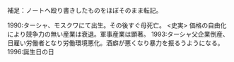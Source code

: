 補足：ノートへ殴り書きしたものをほぼそのまま転記。

1990:ターシャ、モスクワにて出生。その後すぐ母死亡。
	<史実>
	価格の自由化により競争力の無い産業は衰退。軍事産業は顕著。
1993:ターシャ父企業倒産、日雇い労働者となり労働環境悪化。酒癖が悪くなり暴力を振るうようになる。
1996:誕生日の日